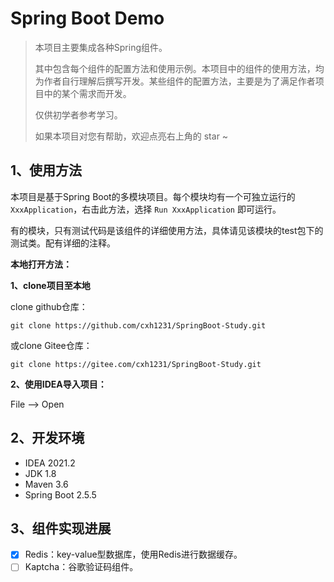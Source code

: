 # Spring Boot Demo

> 本项目主要集成各种Spring组件。
> 
> 其中包含每个组件的配置方法和使用示例。本项目中的组件的使用方法，均为作者自行理解后撰写开发。某些组件的配置方法，主要是为了满足作者项目中的某个需求而开发。
> 
> 仅供初学者参考学习。
> 
> 如果本项目对您有帮助，欢迎点亮右上角的 star ~

## 1、使用方法

本项目是基于Spring Boot的多模块项目。每个模块均有一个可独立运行的`XxxApplication`，右击此方法，选择 `Run XxxApplication` 即可运行。

有的模块，只有测试代码是该组件的详细使用方法，具体请见该模块的test包下的测试类。配有详细的注释。

**本地打开方法：**

**1、clone项目至本地**

clone github仓库：

```
git clone https://github.com/cxh1231/SpringBoot-Study.git
```

或clone Gitee仓库：

```
git clone https://gitee.com/cxh1231/SpringBoot-Study.git
```

**2、使用IDEA导入项目：**

File --> Open

## 2、开发环境

+ IDEA 2021.2
+ JDK 1.8
+ Maven 3.6
+ Spring Boot 2.5.5

## 3、组件实现进展

- [x] Redis：key-value型数据库，使用Redis进行数据缓存。
- [ ] Kaptcha：谷歌验证码组件。
